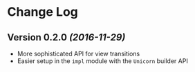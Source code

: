 Change Log
==========

Version 0.2.0 _(2016-11-29)_
---------------------------------

* More sophisticated API for view transitions
* Easier setup in the `impl` module with the `Unicorn` builder API